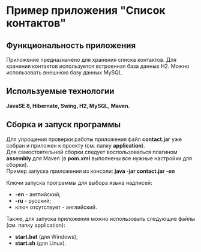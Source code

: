# Пример приложения "Список контактов"

## Функциональность приложения
Приложение предназначено для хранения списка контактов.
Для хранения контактов используется встроенная база данных H2.
Можно использовать внешнюю базу данных MySQL.

## Используемые технологии
**JavaSE 8, Hibernate, Swing, H2, MySQL, Maven.**  

## Сборка и запуск программы 
Для упрощения проверки работы приложения файл **contact.jar** уже собран и приложен к проекту (см. папку **application**).  
Для самостоятельной сборки следует воспользоваться плагином **assembly** для Maven (в **pom.xml** выполнены все нужные настройки для сборки).   
Пример запуска приложения из консоли: **java -jar contact.jar -en**   

Ключи запуска программы для выбора языка надписей:
- **-en** - английский;
- **-ru** - русский;
- ключ отсутствует - английский.

Также, для запуска приложения можно использовать следующие файлы (см. папку application):
- **start.bat** (для Windows);
- **start.sh** (для Linux).
